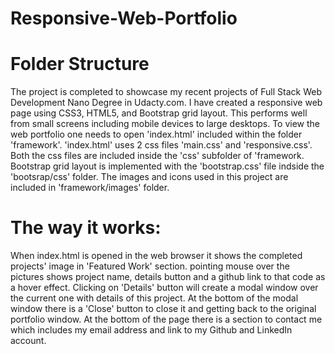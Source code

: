 # Responsive-Web-Portfolio
# Folder Structure
The project is completed to showcase my recent projects of Full Stack Web Development Nano Degree in Udacty.com. I have created a responsive
web page using CSS3, HTML5, and Bootstrap grid layout. This performs well from small screens including mobile devices to large desktops. To 
view the web portfolio one needs to open 'index.html' included within the folder 'framework'. 'index.html' uses 2 css files 'main.css' and 
'responsive.css'. Both the css files are included inside the 'css' subfolder of 'framework. Bootstrap grid layout is implemented with the 
'bootstrap.css' file indside the 'bootsrap/css' folder. The images and icons used in this project are included in 'framework/images' folder.

# The way it works:

When index.html is opened in the web browser it shows the completed projects' image in 'Featured Work' section. pointing mouse over the pictures
shows project name, details button and a github link to that code as a hover effect. Clicking on 'Details' button will create a modal window 
over the current one with details of this project. At the bottom of the modal window there is a 'Close' button to close it and getting back to
the original portfolio window. At the bottom of the page there is a section to contact me which includes my email address and link to my Github
and LinkedIn account.
